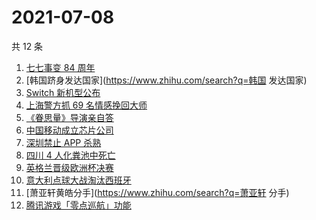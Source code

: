 # 2021-07-08

共 12 条

<!-- BEGIN -->
<!-- 最后更新时间 Thu Jul 08 2021 11:06:08 GMT+0800 (China Standard Time) -->

1. [七七事变 84 周年](https://www.zhihu.com/search?q=七七事变)
2. [韩国跻身发达国家](https://www.zhihu.com/search?q=韩国 发达国家)
3. [Switch 新机型公布](https://www.zhihu.com/search?q=switch)
4. [上海警方抓 69 名情感挽回大师](https://www.zhihu.com/search?q=情感挽回)
5. [《眷思量》导演亲自答](https://www.zhihu.com/search?q=眷思量)
6. [中国移动成立芯片公司](https://www.zhihu.com/search?q=中国移动)
7. [深圳禁止 APP 杀熟](https://www.zhihu.com/search?q=大数据杀熟)
8. [四川 4 人化粪池中死亡](https://www.zhihu.com/search?q=化粪池坠亡)
9. [英格兰晋级欧洲杯决赛](https://www.zhihu.com/search?q=英格兰队)
10. [意大利点球大战淘汰西班牙](https://www.zhihu.com/search?q=意大利队)
11. [萧亚轩黄皓分手](https://www.zhihu.com/search?q=萧亚轩 分手)
12. [腾讯游戏「零点巡航」功能](https://www.zhihu.com/search?q=腾讯游戏)

<!-- END -->

